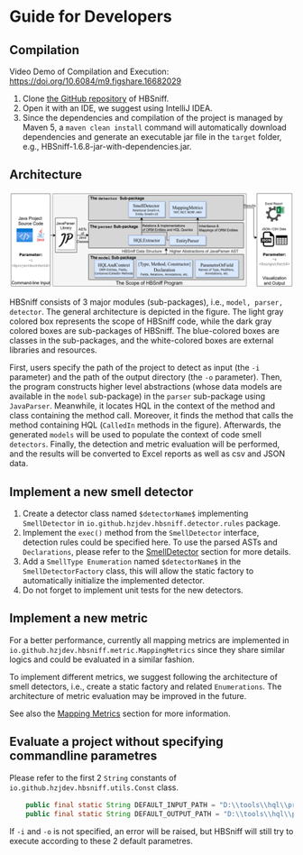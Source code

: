 # Guide for Developers

## Compilation       
Video Demo of Compilation and Execution: https://doi.org/10.6084/m9.figshare.16682029         

1. Clone [the GitHub repository](https://github.com/HBSniff/HBSniff) of HBSniff. 
2. Open it with an IDE, we suggest using IntelliJ IDEA. 
3. Since the dependencies and compilation of the project is managed by Maven 5, a ```maven clean install``` command will automatically download dependencies and generate an executable jar file in the ```target``` folder, e.g., HBSniff-1.6.8-jar-with-dependencies.jar.

## Architecture
![architecture](architecture.png)

HBSniff consists of 3 major modules (sub-packages), i.e., ```model, parser, detector```. The general architecture is depicted in the figure. The light gray colored box represents the scope of HBSniff code, while the dark gray colored boxes are sub-packages of HBSniff. The blue-colored boxes are classes in the sub-packages, and the white-colored boxes are external libraries and resources.        

First, users specify the path of the project to detect as input (the ```-i``` parameter) and the path of the output directory (the ```-o``` parameter). Then, the program constructs higher level abstractions (whose data models are available in the ```model``` sub-package) in the ```parser``` sub-package using ```JavaParser```. Meanwhile, it locates HQL in the context of the method and class containing the method call. Moreover, it finds the method that calls the method containing HQL (```CalledIn``` methods in the figure). Afterwards, the generated ```models``` will be used to populate the context of code smell ```detectors```. Finally, the detection and metric evaluation will be performed, and the results will be converted to Excel reports as well as csv and JSON data.          

## Implement a new smell detector

1. Create a detector class named ```$detectorName$``` implementing ```SmellDetector``` in ```io.github.hzjdev.hbsniff.detector.rules``` package.
2. Implement the ```exec()``` method from the ```SmellDetector``` interface, detection rules could be specified here. To use the parsed ASTs and ```Declarations```, please refer to the [SmellDetector](smellDetector.md) section for more details.       
3. Add a ```SmellType Enumeration``` named ```$detectorName$``` in the ```SmellDetectorFactory``` class, this will allow the static factory to automatically initialize the implemented detector.  
4. Do not forget to implement unit tests for the new detectors.

## Implement a new metric

For a better performance, currently all mapping metrics are implemented in ```io.github.hzjdev.hbsniff.metric.MappingMetrics``` since they share similar logics and could be evaluated in a similar fashion. 

To implement different metrics, we suggest following the architecture of smell detectors, i.e., create a static factory and related ```Enumerations```. The architecture of metric evaluation may be improved in the future.     

See also the [Mapping Metrics](mappingMetricsEvaluator.md) section for more information.

## Evaluate a project without specifying commandline parametres
Please refer to the first 2 ```String``` constants of ``` io.github.hzjdev.hbsniff.utils.Const``` class.

```java
    public final static String DEFAULT_INPUT_PATH = "D:\\tools\\hql\\projects\\BroadleafCommerce";
    public final static String DEFAULT_OUTPUT_PATH = "D:\\tools\\hql\\projects";
```
If ```-i``` and ```-o``` is not specified, an error will be raised, but HBSniff will still try to execute according to these 2 default parametres.